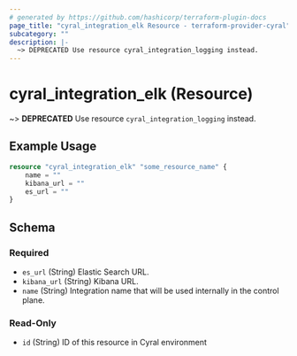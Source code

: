 ```yaml
---
# generated by https://github.com/hashicorp/terraform-plugin-docs
page_title: "cyral_integration_elk Resource - terraform-provider-cyral"
subcategory: ""
description: |-
  ~> DEPRECATED Use resource cyral_integration_logging instead.
---
```


# cyral_integration_elk (Resource)

~> **DEPRECATED** Use resource `cyral_integration_logging` instead.

## Example Usage

```terraform
resource "cyral_integration_elk" "some_resource_name" {
    name = ""
    kibana_url = ""
    es_url = ""
}
```

<!-- schema generated by tfplugindocs -->

## Schema

### Required

- `es_url` (String) Elastic Search URL.
- `kibana_url` (String) Kibana URL.
- `name` (String) Integration name that will be used internally in the control plane.

### Read-Only

- `id` (String) ID of this resource in Cyral environment
